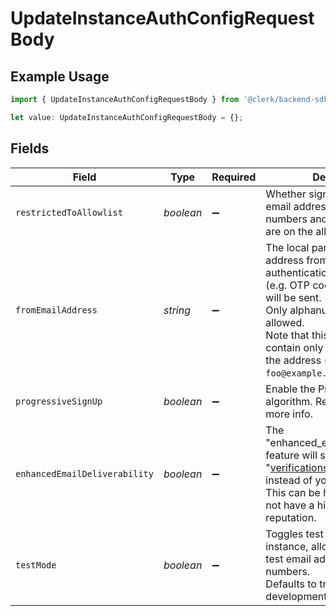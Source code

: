 # UpdateInstanceAuthConfigRequestBody

## Example Usage

```typescript
import { UpdateInstanceAuthConfigRequestBody } from '@clerk/backend-sdk/models/operations';

let value: UpdateInstanceAuthConfigRequestBody = {};
```

## Fields

| Field                         | Type      | Required           | Description                                                                                                                                                                                                                                                                      |
| ----------------------------- | --------- | ------------------ | -------------------------------------------------------------------------------------------------------------------------------------------------------------------------------------------------------------------------------------------------------------------------------- |
| `restrictedToAllowlist`       | _boolean_ | :heavy_minus_sign: | Whether sign up is restricted to email addresses, phone numbers and usernames that are on the allowlist.                                                                                                                                                                         |
| `fromEmailAddress`            | _string_  | :heavy_minus_sign: | The local part of the email address from which authentication-related emails (e.g. OTP code, magic links) will be sent.<br/>Only alphanumeric values are allowed.<br/>Note that this value should contain only the local part of the address (e.g. `foo` for `foo@example.com`). |
| `progressiveSignUp`           | _boolean_ | :heavy_minus_sign: | Enable the Progressive Sign Up algorithm. Refer to the [docs](https://clerk.com/docs/upgrade-guides/progressive-sign-up) for more info.                                                                                                                                          |
| `enhancedEmailDeliverability` | _boolean_ | :heavy_minus_sign: | The "enhanced_email_deliverability" feature will send emails from "verifications@clerk.dev" instead of your domain.<br/>This can be helpful if you do not have a high domain reputation.                                                                                         |
| `testMode`                    | _boolean_ | :heavy_minus_sign: | Toggles test mode for this instance, allowing the use of test email addresses and phone numbers.<br/>Defaults to true for development instances.                                                                                                                                 |
